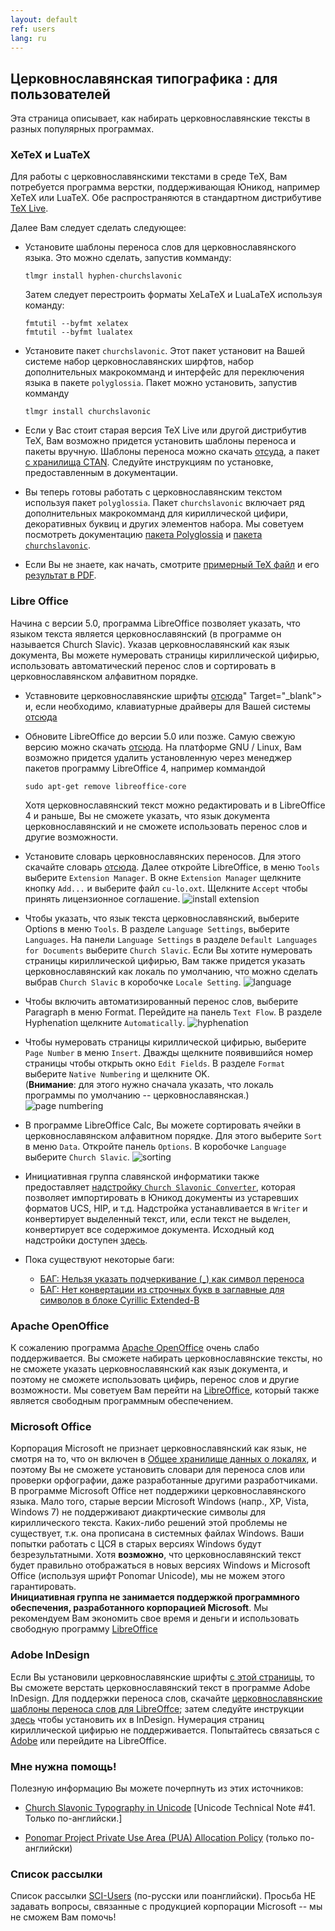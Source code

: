 ```yaml
---
layout: default
ref: users
lang: ru
---
```


## Церковнославянская типографика : для пользователей

Эта страница описывает, как набирать церковнославянские тексты в разных популярных программах.

### XeTeX и LuaTeX

Для работы с церковнославянскими текстами в среде TeX, Вам потребуется программа верстки, поддерживающая Юникод, 
например XeTeX или LuaTeX. Обе распространяются в стандартном 
дистрибутиве [TeX Live](https://www.tug.org/texlive/).

Далее Вам следует сделать следующее:

* Установите шаблоны переноса слов для церковнославянского языка. Это можно сделать, запустив комманду: 
  ```
  tlmgr install hyphen-churchslavonic
  ```
  Затем следует перестроить форматы XeLaTeX и LuaLaTeX используя команду: 
  ```
  fmtutil --byfmt xelatex
  fmtutil --byfmt lualatex
  ```
  
* Установите пакет `churchslavonic`. Этот пакет установит на Вашей системе набор церковнославянских ширфтов, 
  набор дополнительных макрокомманд и интерфейс для переключения языка в пакете `polyglossia`. 
  Пакет можно установить, запустив комманду 
  ```
  tlmgr install churchslavonic
  ```
  
* Если у Вас стоит старая версия TeX Live или другой дистрибутив TeX, Вам возможно придется установить шаблоны переноса и 
  пакеты вручную. Шаблоны переноса можно скачать [отсуда](https://github.com/slavonic/cu-tex/tree/master/hyphenation), 
  а пакет [с хранилища CTAN](https://www.ctan.org/tex-archive/language/churchslavonic).
  Следуйте инструкциям по установке, предоставленным в документации.

* Вы теперь готовы работать с церковнославянским текстом используя пакет `polyglossia`. Пакет `churchslavonic` включает
  ряд дополнительных макрокомманд для кириллической цифири, декоративных буквиц и других элементов набора. 
  Мы советуем посмотреть документацию [пакета Polyglossia](http://mirror.unl.edu/ctan/macros/latex/contrib/polyglossia/polyglossia.pdf)
  и [пакета `churchslavonic`](http://ctan.altspu.ru/language/churchslavonic/churchslavonic-ru.pdf).
  
* Если Вы не знаете, как начать, смотрите <A href="" Target="_blank">
  [примерный TeX файл](http://www.ponomar.net/files/sample.tex) и его [результат в PDF](http://www.ponomar.net/files/sample.pdf).

### Libre Office

Начина с версии 5.0, программа LibreOffice позволяет указать, что языком текста является церковнославянский 
(в программе он называется Church Slavic). Указав церковнославянский как язык документа, Вы можете нумеровать страницы 
кириллической цифирью, использовать автоматический перенос слов и сортировать в церковнославянском алфавитном порядке.

* Уставновите церковнославянские шрифты [отсюда](fonts.html)" Target="_blank"></A> и, если необходимо, клавиатурные 
  драйверы для Вашей системы [отсюда](http://www.ponomar.net/cu_support/keyboardru.html)

* Обновите LibreOffice до версии 5.0 или позже. Самую свежую версию можно скачать 
  [отсюда](http://www.libreoffice.org/download/libreoffice-fresh/). На платформе GNU / Linux, Вам возможно 
  придется удалить установленную через менеджер пакетов программу LibreOffice 4, например коммандой
  ```
  sudo apt-get remove libreoffice-core
  ```
  Хотя церковнославянский текст можно редактировать и в LibreOffice 4 и раньше, Вы не сможете указать, что язык 
  документа церковнославянский и не сможете использовать перенос слов и другие возможности.
  
* Установите словарь церковнославянских переносов. Для этого скачайте словарь 
  [отсюда](http://extensions.libreoffice.org/extension-center/church-slavonic-dictionary). 
  Далее откройте LibreOffice, в меню `Tools` выберите `Extension Manager`. В окне `Extension Manager` щелкните 
  кнопку `Add...` и выберите файл `cu-lo.oxt`. Щелкните `Accept` чтобы принять лицензионное соглашение.
  ![install extension](http://www.ponomar.net/images/extension_install.png)

* Чтобы указать, что язык текста церковнославянский, выберите Options в меню `Tools`. В разделе `Language Settings`, 
  выберите `Languages`. На панели `Language Settings` в разделе `Default Languages for Documents` выберите `Church Slavic`.
  Если Вы хотите нумеровать страницы кириллической цифирью, Вам также придется указать церковнославянский как локаль 
  по умолчанию, что можно сделать выбрав `Church Slavic` в коробочке `Locale Setting`.
  ![language](http://www.ponomar.net/images/locale_libreoffice.png)
  
* Чтобы включить автоматизированный перенос слов, выберите Paragraph в меню Format. Перейдите на панель `Text Flow`. 
  В разделе Hyphenation щелкните `Automatically`.
  ![hyphenation](http://www.ponomar.net/images/hyphenation_writer.png)
  
* Чтобы нумеровать страницы кириллической цифирью, выберите `Page Number` в меню `Insert`. Дважды щелкните появившийся 
  номер страницы чтобы открыть окно `Edit Fields`. В разделе `Format` выберите `Native Numbering` и щелкните OK.    
  (**Внимание**: для этого нужно сначала указать, что локаль программы по умолчанию -- церковнославянская.)
  ![page numbering](http://www.ponomar.net/images/native_number.png)

* В программе LibreOffice Calc, Вы можете сортировать ячейки в церковнославянском алфавитном порядке. 
  Для этого выберите `Sort` в меню `Data`. Откройте панель `Options`. В коробочке `Language` выберите `Church Slavic`.
  ![sorting](http://www.ponomar.net/images/sort_calc.png)

* Инициативная группа славянской информатики также предоставляет 
  [надстройку `Church Slavonic Converter`](https://extensions.libreoffice.org/extensions/church-slavonic-converter),
  которая позволяет импортировать в Юникод документы из устаревших форматов UCS, HIP, и т.д. 
  Надстройка устанавливается в `Writer` и конвертирует выделенный текст, или, если текст не выделен, конвертирует 
  все содержимое документа. Исходный код надстройки доступен [здесь](https://github.com/slavonic/cuconverter-LO).
  
* Пока существуют некоторые баги: 
   - [БАГ: Нельзя указать подчеркивание (_) как символ переноса](https://bugs.documentfoundation.org/show_bug.cgi?id=85731)
   - [БАГ: Нет конвертации из строчных букв в заглавные для символов в блоке Cyrillic Extended-B](https://bugs.documentfoundation.org/show_bug.cgi?id=96343)

### Apache OpenOffice

К сожалению программа [Apache OpenOffice](http://www.openoffice.org) очень слабо поддерживается. 
Вы сможете набирать церковнославянские тексты, но не сможете указать церковнославянский как язык документа, 
и поэтому не сможете использовать цифирь, перенос слов и другие возможности. 
Мы советуем Вам перейти на [LibreOffice](https://www.libreoffice.org/download/libreoffice-fresh/), 
который также является свободным программным обеспечением.

### Microsoft Office

Корпорация Microsoft не признает церковнославянский как язык, не смотря на то, что он включен в 
[Общее хранилище данных о локалях](http://cldr.unicode.org), 
и поэтому Вы не сможете установить словари для переноса слов или проверки орфографии, 
даже разработанные другими разработчиками. В программе Microsoft Office нет поддержики церковнославянского языка. 
Мало того, старые версии Microsoft Windows (напр., XP, Vista, Windows 7) не поддерживают диакртические символы 
для кириллического текста. Каких-либо решений этой проблемы не существует, т.к. она прописана в системных файлах Windows. 
Ваши попытки работать с ЦСЯ в старых версиях Windows будут безрезультатными. Хотя **возможно**, 
что церковнославянский текст будет правильно отображаться в новых версиях Windows и Microsoft Office 
(используя шрифт Ponomar Unicode), мы не можем этого гарантировать.  
**Инициативная группа не занимается поддержкой программного обеспечения, разработанного корпорацией Microsoft**. Мы рекомендуем Вам экономить свое время и деньги и использовать свободную программу [LibreOffice](https://www.libreoffice.org/download/libreoffice-fresh)


### Adobe InDesign

Если Вы установили церковнославянские шрифты [с этой страницы](http://www.ponomar.net/cu_support/fonts.html),
то Вы сможете верстать церковнославянский текст в программе Adobe InDesign. Для поддержки переноса слов, 
скачайте [церковнославянские шаблоны переноса слов для LibreOffce](http://extensions.libreoffice.org/extension-center/church-slavonic-dictionary); 
затем следуйте инструкции [здесь](https://helpx.adobe.com/indesign/kb/add_cs_dictionaries.html)
чтобы установить их в InDesign. Нумерация страниц кириллической цифирью не поддерживается. 
Попытайтесь связаться с [Adobe](https://helpx.adobe.com/contact.html?step=IDSN) или перейдите на LibreOffice.

### Мне нужна помощь!

Полезную информацию Вы можете почерпнуть из этих источников:

* [Church Slavonic Typography in Unicode](http://www.unicode.org/notes/tn41/) 
  [Unicode Technical Note #41. Только по-английски.]

* [Ponomar Project Private Use Area (PUA) Allocation Policy](http://www.ponomar.net/files/pua_policy.pdf)
  (только по-английски)

### Список рассылки
Список рассылки [SCI-Users](http://ponomar.net/mailman/listinfo/sci-users_ponomar.net) (по-русски или поанглийски). 
Просьба НЕ задавать вопросы, связанные с продукцией корпорации Microsoft -- мы не сможем Вам помочь!
